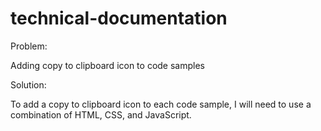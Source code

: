 # technical-documentation

Problem:

Adding copy to clipboard icon to code samples

Solution:

To add a copy to clipboard icon to each code sample, I will need to use a combination of HTML, CSS, and JavaScript.